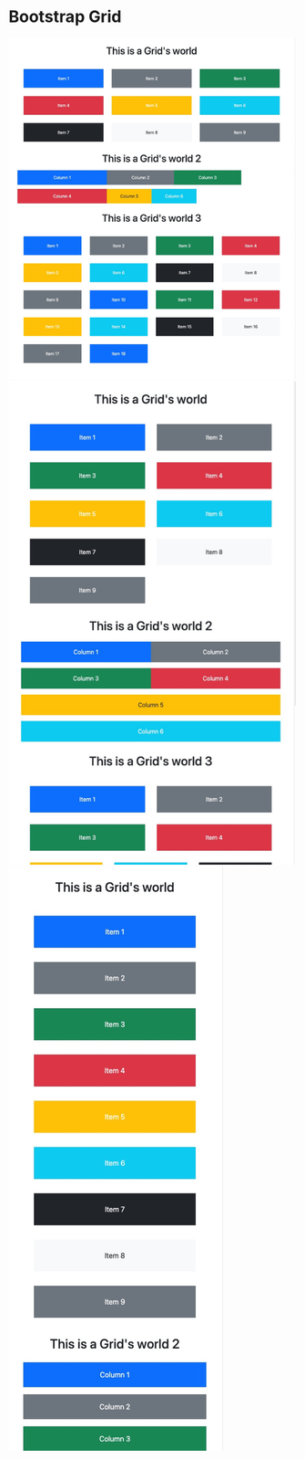 # Bootstrap Grid

![Screenshot of the app](./src/images/lg-screenshot.jpg)
![Screenshot of the app](./src/images/md-screenshot.jpg)
![Screenshot of the app](./src/images/sm-screenshot.jpg)
